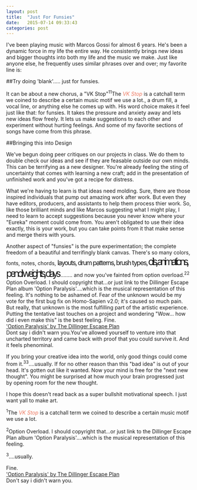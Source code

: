 ```yaml
---
layout: post
title:  "Just For Funsies"
date:   2015-07-14 09:33:43
categories: post
---
```


I've been playing music with Marcos Gossi for almost 6 years. He's been a dynamic force in my life the entire way. He consistently brings new ideas and bigger thoughts into both my life and the music we make. Just like anyone else, he frequently uses similar phrases over and over; my favorite line is:

##Try doing 'blank'..... just for funsies.


It can be about a new chorus, a "VK Stop"<sup class="sidenote-number">1</sup><fig class="sidenote"><sup class="sidenote-number">1</sup>The <span>VK Stop</span> is a catchall term we coined to describe a certain music motif we use a lot.</fig>, a drum fill, a vocal line, or anything else he comes up with. His word choice makes it feel just like that: for funsies. It takes the pressure and anxiety away and lets new ideas flow freely. It lets us make suggestions to each other and experiment without hurting feelings. And some of my favorite sections of songs have come from this phrase. 

##Bringing this into Design

We've begun doing peer critiques on our projects in class. We do them to double check our ideas and see if they are feasable outside our own minds. This can be terrifying as a new designer. You're already feeling the sting of uncertainty that comes with learning a new craft; add in the presentation of unfinished work and you've got a recipe for distress. 

What we're having to learn is that ideas need molding. Sure, there are those inspired individuals that pump out amazing work after work. But even they have editors, producers, and assistants to help them process thier work. So, like those brilliant minds and like Marcos suggesting what I might play, I need to learn to accept suggestions because you never know where your "Eureka" moment could come from. You aren't obligated to use their idea exactly, this is your work, but you can take points from it that make sense and merge theirs with yours.

Another aspect of "funsies" is the pure experimentation; the complete freedom of a beautiful and terrifingly blank canvas. There's so many colors, fonts, notes, chords, <span class="quick">layouts, drum patterns, brush types,</span><span class="quicker"> oils, animations, pencil weights, clays</span> ........ and now you've fainted from option overload.<sup class="sidenote-number">2</sup><fig class="sidenote"><sup class="sidenote-number">2</sup> Option Overload. I should copyright that...or just link to the Dillinger Escape Plan album 'Option Paralysis'....which is the musical representation of this feeling.</fig> It's nothing to be ashamed of. Fear of the unknown would be my vote for the first bug fix on Homo-Sapien v2.0; it's caused so much pain. But really, that unknown is the most fulfilling part of the artistic experience. Putting the tentative last touches on a project and wondering "Wow... how did i even make this" is the best feeling. <fig class="sidenote">Fine. <BR><a href="https://open.spotify.com/album/1NdhsDqC7l6z0PldTOnIWQ">'Option Paralysis' by The Dillinger Escape Plan</a><br>Dont say i didn't warn you.</fig>You've allowed yourself to venture into that uncharted territory and came back with proof that you could survive it. And it feels phenominal. 

If you bring your creative idea into the world, only good things could come from it.<sup class="sidenote-number">3</sup><fig class="sidenote"><sup class="sidenote-number">3</sup>....usually.</fig> If for no other reason than this "bad idea" is out of your head. It's gotten out like it wanted. Now your mind is free for the "next new thought". You might be surprised at how much your brain progressed just by opening room for the new thought. 

I hope this doesn't read back as a super bullshit motivational speech. I just want yall to make art. 





<p><fig class="bottomnote"><sup class="sidenote-number">1</sup>The <span>VK Stop</span> is a catchall term we coined to describe a certain music motif we use a lot.</fig></p>
<p><fig class="bottomnote"><sup class="sidenote-number">2</sup>Option Overload. I should copyright that...or just link to the Dillinger Escape Plan album 'Option Paralysis'....which is the musical representation of this feeling.</fig></p>
<p><fig class="bottomnote"><sup class="sidenote-number">3</sup>....usually.</fig></p>
<p><fig class="bottomnote">Fine.<BR> <a href="https://open.spotify.com/album/1NdhsDqC7l6z0PldTOnIWQ">'Option Paralysis' by The Dillinger Escape Plan</a><BR>Don't say i didn't warn you.</fig></p>


<style type="text/css">
    fig > span {
        font-style:italic;
        color: #ee7961;
    }
    .quick {
        letter-spacing: -0.1em;
        font-size: 1.3em;
    }
    .quicker {
        letter-spacing: -0.21em;
        font-size: 1.9em;
    }
</style>





